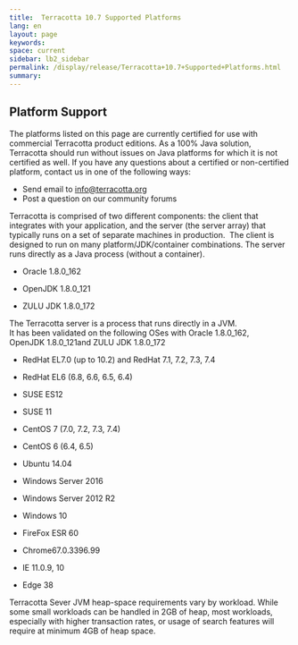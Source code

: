 ```yaml
---
title:  Terracotta 10.7 Supported Platforms  
lang: en
layout: page
keywords:
space: current
sidebar: lb2_sidebar
permalink: /display/release/Terracotta+10.7+Supported+Platforms.html
summary:
---
```


Platform Support
----------------

The platforms listed on this page are currently certified for use with commercial Terracotta product editions. As a 100% Java solution, Terracotta should run without issues on Java platforms for which it is not certified as well. If you have any questions about a certified or non-certified platform, contact us in one of the following ways:  
  

*   Send email to [info@terracotta.org](mailto:info@terracotta.org)
*   Post a question on our community forums

Terracotta is comprised of two different components: the client that integrates with your application, and the server (the server array) that typically runs on a set of separate machines in production.  The client is designed to run on many platform/JDK/container combinations. The server runs directly as a Java process (without a container).

*   Oracle 1.8.0\_162   
    
*   OpenJDK 1.8.0\_121
*   ZULU JDK 1.8.0\_172  
    

The Terracotta server is a process that runs directly in a JVM.  
It has been validated on the following OSes with Oracle 1.8.0\_162,  OpenJDK 1.8.0\_121and ZULU JDK 1.8.0\_172  

*   RedHat EL7.0 (up to 10.2) and RedHat 7.1, 7.2, 7.3, 7.4
*   RedHat EL6 (6.8, 6.6, 6.5, 6.4)
*   SUSE ES12
*   SUSE 11
*   CentOS 7 (7.0, 7.2, 7.3, 7.4)
*   CentOS 6 (6.4, 6.5)
*   Ubuntu 14.04  
    
*   Windows Server 2016
*   Windows Server 2012 R2
*   Windows 10  
    

*   FireFox ESR 60
*   Chrome67.0.3396.99
*   IE 11.0.9, 10
*   Edge 38


Terracotta Sever JVM heap-space requirements vary by workload. While some small workloads can be handled in 2GB of heap, most workloads, especially with higher transaction rates, or usage of search features will require at minimum 4GB of heap space.

  


